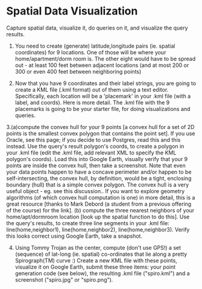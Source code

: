 # Spatial Data Visualization
Capture spatial data, visualize it, do queries on it, and visualize the query results.

1. You need to create (generate) latitude,longitude pairs (ie. spatial coordinates) for 9 locations. One of those will be where your home/apartment/dorm room is. The other eight would have to be spread out - at least 100 feet between adjacent locations (and at most 200 or 300 or even 400 feet between neighboring points)

2. Now that you have 9 coordinates and their label strings, you are going to create a KML file (.kml format) out of them using a text editor. Specifically, each location will be a 'placemark' in your .kml file (with a label, and coords). Here is more detail. The .kml file with the 9 placemarks is going to be your starter file, for doing visualizations and queries.

3.(a)compute the convex hull for your 9 points [a convex hull for a set of 2D points is the smallest convex polygon that contains the point set]. If you use Oracle, see this page; if you decide to use Postgres, read this and this instead. Use the query's result polygon's coords, to create a polygon in your .kml file (edit the .kml file, add relevant XML to specify the KML polygon's coords). Load this into Google Earth, visually verify that your 9 points are inside the convex hull, then take a screenshot. Note that even your data points happen to have a concave perimeter and/or happen to be self-intersecting, the convex hull, by definition, would be a tight, enclosing boundary (hull) that is a simple convex polygon. The convex hull is a very useful object - eg. see this discussion.. If you want to explore geometry algorithms (of which convex hull computation is one) in more detail, this is a great resource [thanks to Mark Debord (a student from a previous offering of the course) for the link].
(b) compute the three nearest neighbors of your home/apt/dormroom location [look up the spatial function to do this]. Use the query's results, to create three line segments in your .kml file: line(home,neighbor1), line(home,neighbor2), line(home,neighbor3). Verify this looks correct using Google Earth, take a snapshot.

4. Using Tommy Trojan as the center, compute (don't use GPS!) a set (sequence) of lat-long (ie. spatial) co-ordinates that lie along a pretty Spirograph(TM) curve :) Create a new KML file with these points, visualize it on Google Earth, submit these three items: your point generation code (see below), the resulting .kml file ("spiro.kml") and a screenshot ("spiro.jpg" or "spiro.png").
